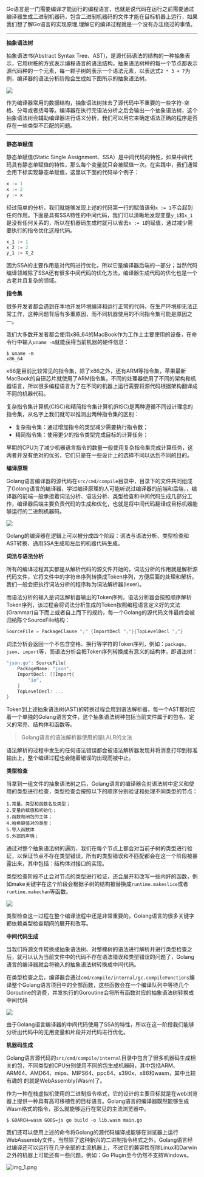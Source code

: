 Go语言是一门需要编译才能运行的编程语言，也就是说代码在运行之前需要通过编译器生成二进制机器码，包含二进制机器码的文件才能在目标机器上运行，如果我们想了解Go语言的实现原理,理解它的编译过程就是一个没有办法绕过的事情。-------**抽象语法树**抽象语法书(Abstract Syntax Tree、AST)，是源代码语法的结构的一种抽象表示，它用树桩的方式表示编程语言的语法结构。抽象语法树种的每一个节点都表示源代码种的一个元素，每一颗子树的表示一个语法元素，以表达式`2 * 3 + 7`为例，编译器的语法分析阶段会生成如下图所示的抽象语法树。![](assets/17017572469334.jpg)作为编译器常用的数据结构，抽象语法树抹去了源代码中不重要的一些字符-空格、分号或者括号等。编译器在执行完语法分析之后会输出一个抽象语法树，这个抽象语法树会辅助编译器进行语义分析，我们可以用它来确定语法正确的程序是否存在一些类型不匹配的问题。-------**静态单赋值**静态单赋值(Static Single Assignment、SSA）是中间代码的特性，如果中间代码具有静态单赋值的特性，那么每个变量就只会被赋值一次。在实践中，我们通常会用下标实现静态单赋值，这里以下面的代码举个例子：```gox := 1x := 2y := x```经过简单的分析，我们就能够发现上述的代码第一行的赋值语句`x := 1`不会起到任何作用。下面是具有SSA特性的中间代码，我们可以清晰地发现变量`y_1`和`x_1`是没有任何关系的，所以在机器码生成时就可以省去`x := 1`的赋值，通过减少需要执行的指令优化这段代码。```gox_1 := 1x_2 := 2y_1 := X_2```因为SSA的主要作用是对代码进行优化，所以它是编译器后端的一部分；当然代码编译领域除了SSA还有很多中间代码的优化方法，编译器生成代码的优化也是一个古老并且复杂的领域。**指令集**很多开发者都会遇到在本地开发环境编译和运行正常的代码，在生产环境却无法正常工作，这种问题背后有多重原因，而不同机器使用的不同指令集可能是原因之一。我们大多数开发者都会使用x86_64的MacBook作为工作上主要使用的设备，在命令行中输入`uname -m`就能获得当前机器的硬件信息：```shell$ uname -mx86_64```x86是目前比较常见的指令集，除了x86之外，还有ARM等指令集，苹果最新MacBook的自研芯片就使用了ARM指令集，不同的处理器使用了不同的架构和机器语言，所以很多编程语言为了在不同的机器上运行需要将源代码根据架构翻译成不同的机器代码。复杂指令集计算机(CISC)和精简指令集计算机(RISC)是两种遵循不同设计理念的指令集，从名字上我们就可以推测出两种指令集的区别：- 复杂指令集：通过增加指令的类型减少需要执行指令数；- 精简指令集：使用更少的指令类型完成目标的计算任务；早期的CPU为了减少机器语言指令的数量一般使用复杂指令集完成计算任务，这两者并没有绝对的优劣，它们只是在一些设计上的选择不同以达到不同的目的。**编译原理**Golang语言编译器的源代码在`src/cmd/compile`目录中，目录下的文件共同组成了Golang语言的编译器，学过编译原理的人可能听说过编译器的前端和后端，，编译器的前端一般承担着词法分析、语法分析、类型检查和中间代码生成几部分工作，编译器后端主要负责代码的生成和优化，也就是将中间代码翻译成目标机器能够运行的二进制机器码。![](assets/17018727243253.jpg)Golang的编译器在逻辑上可以被分成四个阶段：词法与语法分析、类型检查和AST转换、通用SSA生成和左后的机器代码生成。**词法与语法分析**所有的编译过程其实都是从解析代码的源文件开始的，词法分析的作用就是解析源代码文件，它将文件中的字符串序列转换成Token序列，方便后面的处理和解析，我们一般会把执行词法分析的程序称为词法解析器(lexer)。而语法分析的输入是词法解析器输出的Token序列，语法分析器会按照顺序解析Token序列，该过程会将词法分析生成的Token按照编程语言定义好的文法(Grammar)自下而上或者自上而下的规约，每一个Golang的源代码文件最终会被归纳陈个SourceFile结构：```goSourceFile = PackageClause ";" {ImportDecl ";"}{TopLevelDecl ";"}```词法分析会返回一个不包含空格、换行等字符的Token序列，例如：`package`、`json`、`import`等，而语法分析会把Token序列转换成有意义的结构体，即语法树：```go"json.go": SourceFile{    PackageName: "json",    ImportDecl: []Import{        "io",    }    TopLevelDecl: ...}```Token到上述抽象语法树(AST)的转换过程会用到语法解析器，每一个AST都对应着一个单独的Golang语言文件，这个抽象语法树种包括当前文件属于的包名、定义的常亮、结构体和函数等。> Golang语言的语法解析器使用的是LALR的文法语法解析的过程中发生的任何语法错误都会被语法解析器发现并将消息打印到标准输出上，整个编译过程也会随着错误的出现而被中止。**类型检查**当拿到一组文件的抽象语法树之后，Golang语言的编译器会对语法树中定义和使用的类型进行检查，类型检查会按照以下的顺序分别验证和处理不同类型的节点：    1.常量、类型和函数名及类型；    2.变量的赋值和初始化；    3.函数和闭包的主体；    4.哈希键值对的类型；    5.导入函数体    6.外部的声明；通过对整个抽象语法树的遍历，我们在每个节点上都会对当前子树的类型进行验证，以保证节点不存在类型错误，所有的类型错误和不匹配都会在这一个阶段被暴露出来，其中包括：结构体对接口的实现。类型检查阶段不止会对节点的类型进行验证，还会展开和改写一些内奸的函数，例如make关键字在这个阶段会根据子树的结构被替换成`runtime.makeslice`或者`runtime.makechan`等函数。![](assets/17020090186223.jpg)类型检查这一过程在整个编译流程中还是非常重要的，Golang语言的很多关键字都依赖类型检查期间的展开和改写。**中间代码生成**当我们将源文件转换成抽象语法树、对整棵树的语法进行解析并进行类型检查之后，就可以认为当前文件中的代码不存在语法错误和类型错误的问题了，Golang语言的编译器就会将输入的抽象语法树转换成中间代码。在类型检查之后，编译器会通过`cmd/compile/internal/gc.compileFunctions`编译整个Golang语言项目中的全部函数，这些函数会在一个编译队列中等待几个Goroutine的消费，并发执行的Goroutine会将所有函数对应的抽象语法树转换成中间代码![](assets/17020945548116.jpg)由于Golang语言编译器的中间代码使用了SSA的特性，所以在这一阶段我们能够分析出代码中的无用变量和片段并对代码进行优化。**机器码生成**Golang语言源代码的`src/cmd/compile/internal`目录中包含了很多机器码生成相关的包，不同类型的CPU分别使用不同的包生成机器码，其中包括ARM、ARM64、AMD64、mips、MIPS64、ppc64、s390x、x86和wasm，其中比较有趣的的就是WebAssembly(Wasm)了。作为一种在栈虚拟机使用的二进制指令格式，它的设计的主要目标就是在web浏览器上提供一种具有高可移植性的目标语言。Golang语言的编译器既然能够生成Wasm格式的指令，那么就能够运行在常见的主流浏览器中。```Shell$ GOARCH=wasm GOOS=js go build -o lib.wasm main.go```我们还可以使用上述的命令将Golang的源代码编译成能够在浏览器上运行WebAssembly文件，当然除了这种新兴的二进制指令格式之外，Golang语言经过编译还可以运行在几乎全部的主流机器上，不过它的兼容性在除Linux和Darwin之外的机器上可能还有一些问题，例如：Go Plugin至今仍然不支持Windows。![img_1.png](img_1.png)